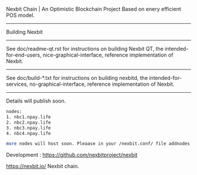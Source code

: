 Nexbit Chain | An Optimistic Blockchain Project
Based on enery efficient POS model.

*************
Building Nexbit
*************
See doc/readme-qt.rst for instructions on building Nexbit QT,
the intended-for-end-users, nice-graphical-interface, reference
implementation of Nexbit.
***************
See doc/build-*.txt for instructions on building nexbitd,
the intended-for-services, no-graphical-interface, reference
implementation of Nexbit.

****************

Details will publish soon.
```bash
nodes:
1. nbc1.npay.life
2. nbc2.npay.life
3. nbc3.npay.life
4. nbc4.npay.life

more nodes will host soon. Pleaase in your /nexbit.conf/ file addnodes for faster sync.

```






Development :
https://github.com/nexbitproject/nexbit

https://nexbit.io/ 
Nexbit chain.

